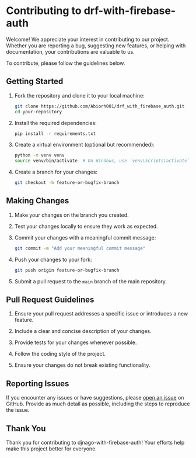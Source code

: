 # Contributing to drf-with-firebase-auth

Welcome! We appreciate your interest in contributing to our project. Whether you are reporting a bug, suggesting new features, or helping with documentation, your contributions are valuable to us.

To contribute, please follow the guidelines below.

## Getting Started

1. Fork the repository and clone it to your local machine:

    ```bash
    git clone https://github.com/Abiorh001/drf_with_firebase_auth.git
    cd your-repository
    ```

2. Install the required dependencies:

    ```bash
    pip install -r requirements.txt
    ```

3. Create a virtual environment (optional but recommended):

    ```bash
    python -m venv venv
    source venv/bin/activate  # On Windows, use `venv\Scripts\activate`
    ```

4. Create a branch for your changes:

    ```bash
    git checkout -b feature-or-bugfix-branch
    ```

## Making Changes

1. Make your changes on the branch you created.

2. Test your changes locally to ensure they work as expected.

3. Commit your changes with a meaningful commit message:

    ```bash
    git commit -m "Add your meaningful commit message"
    ```

4. Push your changes to your fork:

    ```bash
    git push origin feature-or-bugfix-branch
    ```

5. Submit a pull request to the `main` branch of the main repository.

## Pull Request Guidelines

1. Ensure your pull request addresses a specific issue or introduces a new feature.

2. Include a clear and concise description of your changes.

3. Provide tests for your changes whenever possible.

4. Follow the coding style of the project.

5. Ensure your changes do not break existing functionality.

## Reporting Issues

If you encounter any issues or have suggestions, please [open an issue](https://github.com/Abiorh001/drf_with_firebase_auth/issues) on GitHub. Provide as much detail as possible, including the steps to reproduce the issue.

## Thank You

Thank you for contributing to djnago-with-firebase-auth! Your efforts help make this project better for everyone.
